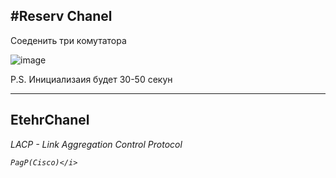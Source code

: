 <h2>#Reserv Chanel</h2> 



Соеденить три комутатора  

![image](https://github.com/user-attachments/assets/2598305f-7a5d-4d48-a5a3-9fe837ade532)



P.S. Инициализаия будет 30-50 секун
_____________________________________



<h2>EtehrChanel</h2>


<p>
  <i>LACP - Link Aggregation Control Protocol

    PagP(Cisco)</i>
</p>


